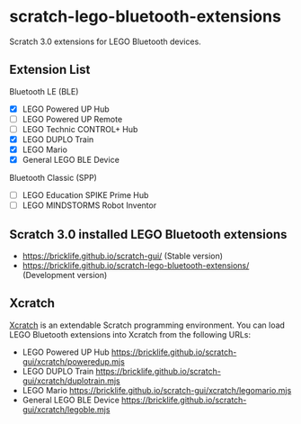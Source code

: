# scratch-lego-bluetooth-extensions
Scratch 3.0 extensions for LEGO Bluetooth devices.

## Extension List
Bluetooth LE (BLE)
- [x] LEGO Powered UP Hub
- [ ] LEGO Powered UP Remote
- [ ] LEGO Technic CONTROL+ Hub
- [x] LEGO DUPLO Train
- [x] LEGO Mario
- [x] General LEGO BLE Device

Bluetooth Classic (SPP)
- [ ] LEGO Education SPIKE Prime Hub
- [ ] LEGO MINDSTORMS Robot Inventor

## Scratch 3.0 installed LEGO Bluetooth extensions
- https://bricklife.github.io/scratch-gui/ (Stable version)
- https://bricklife.github.io/scratch-lego-bluetooth-extensions/ (Development version)

## Xcratch
[Xcratch](https://xcratch.github.io) is an extendable Scratch programming environment. You can load LEGO Bluetooth extensions into Xcratch from the following URLs:
- LEGO Powered UP Hub https://bricklife.github.io/scratch-gui/xcratch/poweredup.mjs
- LEGO DUPLO Train https://bricklife.github.io/scratch-gui/xcratch/duplotrain.mjs
- LEGO Mario https://bricklife.github.io/scratch-gui/xcratch/legomario.mjs
- General LEGO BLE Device https://bricklife.github.io/scratch-gui/xcratch/legoble.mjs
